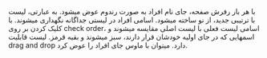 با هر بار رفرش صفحه، جای نام افراد به صورت رندوم عوض میشود. به عبارتی، لیست با ترتیبی جدید، از نو ساخته میشود. اسامی افراد در لیستی جداگانه نگهداری میشوند. با کلیک کردن بر روی check order، اسامی لیست فعلی با لیست اصلی مقایسه میشوند و اسمهایی که در جای اولیه خودشان قرار دارند، سبز میشوند و بقیه قرمز. لیست قابلیت drag and drop  دارد. میتوان با ماوس جای افراد را عوض کرد.
